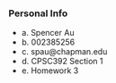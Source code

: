 ### Personal Info
<ul>
<li>a. Spencer Au</li>
<li>b. 002385256</li>
<li>c. spau@chapman.edu</li>
<li>d. CPSC392 Section 1</li>
<li>e. Homework 3</li>
</ul>
